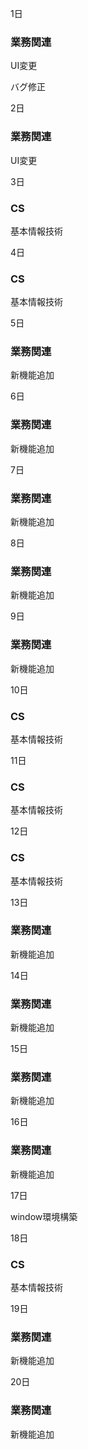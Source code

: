 1日

### 業務関連

UI変更

バグ修正

2日

### 業務関連

UI変更

3日

### CS

基本情報技術

4日

### CS

基本情報技術

5日

### 業務関連

新機能追加

6日

### 業務関連

新機能追加

7日

### 業務関連

新機能追加

8日

### 業務関連

新機能追加

9日

### 業務関連

新機能追加

10日

### CS

基本情報技術


11日

### CS

基本情報技術

12日

### CS

基本情報技術

13日

### 業務関連

新機能追加

14日

### 業務関連

新機能追加

15日

### 業務関連

新機能追加

16日

### 業務関連

新機能追加

17日

window環境構築

18日

### CS

基本情報技術

19日

### 業務関連

新機能追加

20日

### 業務関連

新機能追加